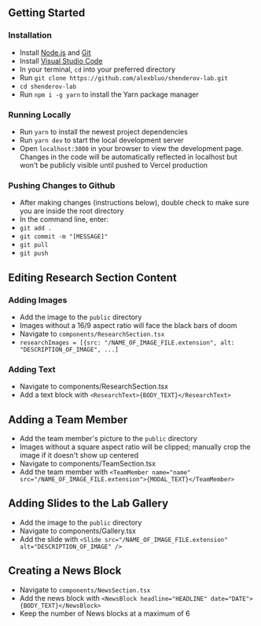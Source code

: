 ## Getting Started

### Installation

- Install [Node.js](https://nodejs.org/en/download/) and [Git](https://git-scm.com/downloads)
- Install [Visual Studio Code](https://code.visualstudio.com/download)
- In your terminal, `cd` into your preferred directory
- Run `git clone https://github.com/alexbluo/shenderov-lab.git`
- `cd shenderov-lab`
- Run `npm i -g yarn` to install the Yarn package manager

### Running Locally

- Run `yarn` to install the newest project dependencies
- Run `yarn dev` to start the local development server
- Open `localhost:3000` in your browser to view the development page. Changes in the code will be automatically reflected in localhost but won't be publicly visible until pushed to Vercel production

### Pushing Changes to Github

- After making changes (instructions below), double check to make sure you are inside the root directory
- In the command line, enter:
- `git add .`
- `git commit -m "[MESSAGE]"`
- `git pull`
- `git push`

## Editing Research Section Content

### Adding Images

- Add the image to the `public` directory
- Images without a 16/9 aspect ratio will face the black bars of doom
- Navigate to `components/ResearchSection.tsx`
- `researchImages = [{src: "/NAME_OF_IMAGE_FILE.extension", alt: "DESCRIPTION_OF_IMAGE", ...]`

### Adding Text

- Navigate to components/ResearchSection.tsx
- Add a text block with `<ResearchText>{BODY_TEXT}</ResearchText>`

## Adding a Team Member

- Add the team member's picture to the `public` directory
- Images without a square aspect ratio will be clipped; manually crop the image if it doesn't show up centered
- Navigate to components/TeamSection.tsx
- Add the team member with `<TeamMember name="name" src="/NAME_OF_IMAGE_FILE.extension">{MODAL_TEXT}</TeamMember>`

## Adding Slides to the Lab Gallery

- Add the image to the `public` directory
- Navigate to components/Gallery.tsx
- Add the slide with `<Slide src="/NAME_OF_IMAGE_FILE.extension" alt="DESCRIPTION_OF_IMAGE" />`

## Creating a News Block

- Navigate to `components/NewsSection.tsx`
- Add the news block with `<NewsBlock headline="HEADLINE" date="DATE">{BODY_TEXT}</NewsBlock>`
- Keep the number of News blocks at a maximum of 6
